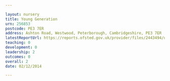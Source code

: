 ```yaml
---

layout: nursery
title: Young Generation
urn: 256853
postcode: PE3 7ER
address: Ashton Road, Westwood, Peterborough, Cambridgeshire, PE3 7ER
latestReportUrl: https://reports.ofsted.gov.uk/provider/files/2443494/urn/256853.pdf
teaching: 0
development: 0
leadership: 2
outcomes: 0
overall: 2
date: 02/12/2014

---
```

